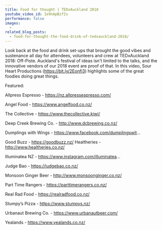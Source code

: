 ```yaml
---
title: Food for thought | TEDxAuckland 2018
youtube_video_id: Ie9nApBzfIs
performance: false
images:
  -
related_blog_posts:
  - food-for-thought-the-food-drink-of-tedxauckland-2018/
---
```


Look back at the food and drink set-ups that brought the good vibes and sustenance all day for attendees, volunteers and crew at TEDxAuckland 2018: Off-Piste. Auckland's festival of ideas isn't limited to the talks, and the innovative vendors of our 2018 event are proof of that. In this video, Sour Heart Productions (https://bit.ly/2Eonfj3) highlights some of the great foodies doing great things.

Featured:

Allpress Espresso - https://nz.allpressespresso.com/

Angel Food - https://www.angelfood.co.nz/

The Collective - https://www.thecollective.kiwi/

Deep Creek Brewing Co. - http://www.dcbrewing.co.nz/

Dumplings with Wings - https://www.facebook.com/dumplingswit...

Good Buzz - https://goodbuzz.nz/ Healtheries - http://www.healtheries.co.nz/

Illuminatea NZ - https://www.instagram.com/illuminatea...

Judge Bao - https://judgebao.co.nz/

Monsoon Ginger Beer - http://www.monsoonginger.co.nz/

Part Time Rangers - https://parttimerangers.co.nz/

Real Rad Food - https://realradfood.co.nz/

Stumpy’s Pizza - https://www.stumpys.nz/

Urbanaut Brewing Co. - https://www.urbanautbeer.com/

Yealands - https://www.yealands.co.nz/